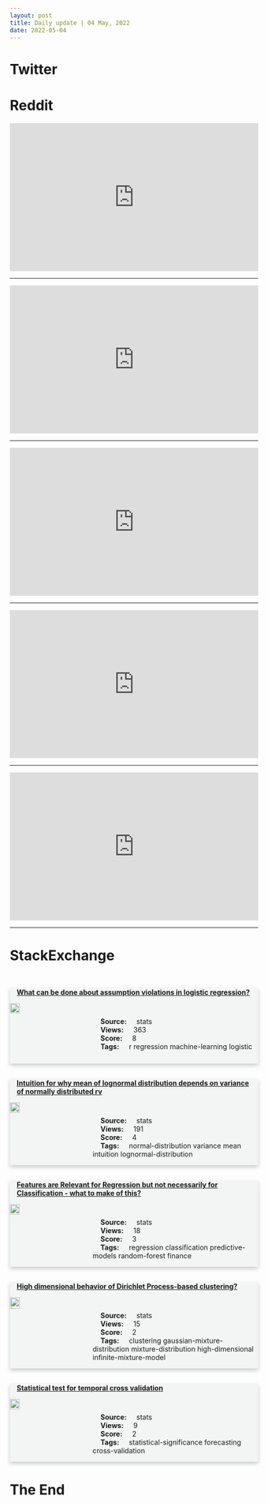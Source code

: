 ```yaml
---
layout: post
title: Daily update | 04 May, 2022
date: 2022-05-04
---
```


<script async src="https://platform.twitter.com/widgets.js" charset="utf-8"></script>


<script src='https://storage.ko-fi.com/cdn/scripts/overlay-widget.js'></script>
<script>
  kofiWidgetOverlay.draw('themldojo', {
    'type': 'floating-chat',
    'floating-chat.donateButton.text': 'Support me',
    'floating-chat.donateButton.background-color': '#f45d22',
    'floating-chat.donateButton.text-color': '#fff'
  });
</script>

# Twitter 

<blockquote class="twitter-tweet"><a href="https://twitter.com/DeptofDefense/status/1521494452195450880"></a></blockquote>

<blockquote class="twitter-tweet"><a href="https://twitter.com/sama/status/1521587241528610816"></a></blockquote>

<blockquote class="twitter-tweet"><a href="https://twitter.com/TheUSASingers/status/1521460869271597058"></a></blockquote>

<blockquote class="twitter-tweet"><a href="https://twitter.com/NewYorker/status/1521337529932341250"></a></blockquote>

<blockquote class="twitter-tweet"><a href="https://twitter.com/LizAnnSonders/status/1521439223408177152"></a></blockquote>

<blockquote class="twitter-tweet"><a href="https://twitter.com/MetaAI/status/1521489996145958914"></a></blockquote>

<blockquote class="twitter-tweet"><a href="https://twitter.com/ylecun/status/1521598616854482945"></a></blockquote>

<blockquote class="twitter-tweet"><a href="https://twitter.com/huggingface/status/1521629012186992640"></a></blockquote>

<blockquote class="twitter-tweet"><a href="https://twitter.com/TensorFlow/status/1521558632768409600"></a></blockquote>

<blockquote class="twitter-tweet"><a href="https://twitter.com/seb_ruder/status/1521411631552602113"></a></blockquote>

# Reddit 

<iframe id="reddit-embed" src="https://www.redditmedia.com/r/MachineLearning/comments/uh5e2f/r_meta_is_releasing_a_175b_parameter_language?ref_source=embed&amp;ref=share&amp;embed=true" sandbox="allow-scripts allow-same-origin allow-popups" style="border: none;" height="300" width="100%" scrolling="yes"></iframe>
<hr style="width:100%;text-align:left;margin-left:0">
<iframe id="reddit-embed" src="https://www.redditmedia.com/r/datascience/comments/uhirub/has_anyone_inherited_a_pipelinecodemodel_that_was?ref_source=embed&amp;ref=share&amp;embed=true" sandbox="allow-scripts allow-same-origin allow-popups" style="border: none;" height="300" width="100%" scrolling="yes"></iframe>
<hr style="width:100%;text-align:left;margin-left:0">
<iframe id="reddit-embed" src="https://www.redditmedia.com/r/dataengineering/comments/uh5juq/worried_about_the_transition_from_data?ref_source=embed&amp;ref=share&amp;embed=true" sandbox="allow-scripts allow-same-origin allow-popups" style="border: none;" height="300" width="100%" scrolling="yes"></iframe>
<hr style="width:100%;text-align:left;margin-left:0">
<iframe id="reddit-embed" src="https://www.redditmedia.com/r/dataengineering/comments/uhifqj/why_does_everyone_want_to_work_at_faang?ref_source=embed&amp;ref=share&amp;embed=true" sandbox="allow-scripts allow-same-origin allow-popups" style="border: none;" height="300" width="100%" scrolling="yes"></iframe>
<hr style="width:100%;text-align:left;margin-left:0">
<iframe id="reddit-embed" src="https://www.redditmedia.com/r/datasets/comments/uh6g2b/free_zip_code_database_800_columns?ref_source=embed&amp;ref=share&amp;embed=true" sandbox="allow-scripts allow-same-origin allow-popups" style="border: none;" height="300" width="100%" scrolling="yes"></iframe>
<hr style="width:100%;text-align:left;margin-left:0">

<style>
.card {
box-shadow: 0 4px 8px 0 rgba(0,0,0,0.2);
transition: 0.3s;
width: 100%;
background-color: #F3F4F4;
}
p{
    margin-left:  3em;
    padding-top: 1em;
}
.part2{
    display: grid;
    grid-template-columns: 1fr 3fr;
}
h4{
    margin: 1em;
}

.card:hover {
box-shadow: 0 8px 16px 0 rgba(0,0,0,0.2);
}
b {
padding: 2px 16px;
}
</style>
  
# StackExchange 


  <br>
  <div class="card">
  <h4><a href='https://stats.stackexchange.com/questions/573802/what-can-be-done-about-assumption-violations-in-logistic-regression'>What can be done about assumption violations in logistic regression?</a></h4> 
  <div class="part2">
      <img src="https://cdn.sstatic.net/Sites/stats/Img/apple-touch-icon@2.png?v=344f57aa10cc" alt="Img missing!" style="width:40%">
      <p><b>Source:</b> stats<br><b>Views:</b> 363<br><b>Score:</b> 8<br><b>Tags:</b> <span class="badge badge-dark">r</span> <span class="badge badge-dark">regression</span> <span class="badge badge-dark">machine-learning</span> <span class="badge badge-dark">logistic</span></p> 
  </div>
  </div>
      
  <br>
  <div class="card">
  <h4><a href='https://stats.stackexchange.com/questions/573808/intuition-for-why-mean-of-lognormal-distribution-depends-on-variance-of-normally'>Intuition for why mean of lognormal distribution depends on variance of normally distributed rv</a></h4> 
  <div class="part2">
      <img src="https://cdn.sstatic.net/Sites/stats/Img/apple-touch-icon@2.png?v=344f57aa10cc" alt="Img missing!" style="width:40%">
      <p><b>Source:</b> stats<br><b>Views:</b> 191<br><b>Score:</b> 4<br><b>Tags:</b> <span class="badge badge-dark">normal-distribution</span> <span class="badge badge-dark">variance</span> <span class="badge badge-dark">mean</span> <span class="badge badge-dark">intuition</span> <span class="badge badge-dark">lognormal-distribution</span></p> 
  </div>
  </div>
      
  <br>
  <div class="card">
  <h4><a href='https://stats.stackexchange.com/questions/573865/features-are-relevant-for-regression-but-not-necessarily-for-classification-wh'>Features are Relevant for Regression but not necessarily for Classification - what to make of this?</a></h4> 
  <div class="part2">
      <img src="https://cdn.sstatic.net/Sites/stats/Img/apple-touch-icon@2.png?v=344f57aa10cc" alt="Img missing!" style="width:40%">
      <p><b>Source:</b> stats<br><b>Views:</b> 18<br><b>Score:</b> 3<br><b>Tags:</b> <span class="badge badge-dark">regression</span> <span class="badge badge-dark">classification</span> <span class="badge badge-dark">predictive-models</span> <span class="badge badge-dark">random-forest</span> <span class="badge badge-dark">finance</span></p> 
  </div>
  </div>
      
  <br>
  <div class="card">
  <h4><a href='https://stats.stackexchange.com/questions/573895/high-dimensional-behavior-of-dirichlet-process-based-clustering'>High dimensional behavior of Dirichlet Process-based clustering?</a></h4> 
  <div class="part2">
      <img src="https://cdn.sstatic.net/Sites/stats/Img/apple-touch-icon@2.png?v=344f57aa10cc" alt="Img missing!" style="width:40%">
      <p><b>Source:</b> stats<br><b>Views:</b> 15<br><b>Score:</b> 2<br><b>Tags:</b> <span class="badge badge-dark">clustering</span> <span class="badge badge-dark">gaussian-mixture-distribution</span> <span class="badge badge-dark">mixture-distribution</span> <span class="badge badge-dark">high-dimensional</span> <span class="badge badge-dark">infinite-mixture-model</span></p> 
  </div>
  </div>
      
  <br>
  <div class="card">
  <h4><a href='https://stats.stackexchange.com/questions/573866/statistical-test-for-temporal-cross-validation'>Statistical test for temporal cross validation</a></h4> 
  <div class="part2">
      <img src="https://cdn.sstatic.net/Sites/stats/Img/apple-touch-icon@2.png?v=344f57aa10cc" alt="Img missing!" style="width:40%">
      <p><b>Source:</b> stats<br><b>Views:</b> 9<br><b>Score:</b> 2<br><b>Tags:</b> <span class="badge badge-dark">statistical-significance</span> <span class="badge badge-dark">forecasting</span> <span class="badge badge-dark">cross-validation</span></p> 
  </div>
  </div>
      
# The End